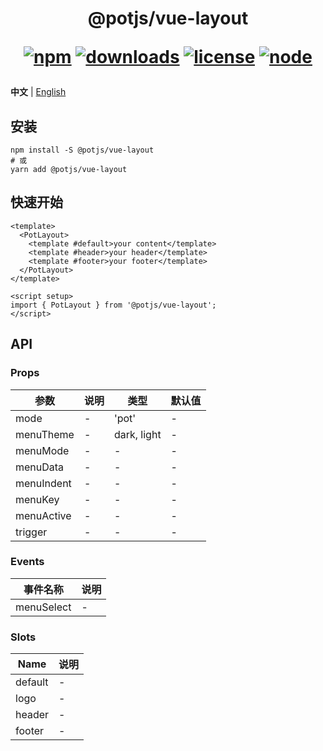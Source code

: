 <h1 align="center">
@potjs/vue-layout

<div align="center">

[![npm](https://img.shields.io/npm/v/@potjs/vue-layout.svg)](https://npmjs.com/package/@potjs/vue-layout)
[![downloads](https://img.shields.io/npm/dm/@potjs/vue-layout.svg)](https://npmjs.org/package/@potjs/vue-layout)
[![license](https://img.shields.io/github/license/potjs/pot.svg)](../../LICENSE)
[![node](https://img.shields.io/node/v/@potjs/vue-layout.svg)](https://nodejs.org/en/about/releases/)

</div>
</h1>

**中文** | [English](./README.md)

## 安装
```shell
npm install -S @potjs/vue-layout
# 或
yarn add @potjs/vue-layout
```

## 快速开始
```vue
<template>
  <PotLayout>
    <template #default>your content</template>
    <template #header>your header</template>
    <template #footer>your footer</template>
  </PotLayout>
</template>

<script setup>
import { PotLayout } from '@potjs/vue-layout';
</script>
```

## API

### Props
| 参数                  | 说明           | 类型 | 默认值 |
| --------------------- | --------------------- | --- | --- |
| mode | - | 'pot' | - |
| menuTheme | - | dark, light | - |
| menuMode | - | - | - |
| menuData | - | - | - |
| menuIndent | - | - | - |
| menuKey | - | - | - |
| menuActive | - | - | - |
| trigger | - | - | - |

### Events
| 事件名称            | 说明                                      |
| --------------------- | ------------------------------------------------ |
| menuSelect | - |

### Slots
| Name                  | 说明                                      |
| --------------------- | ------------------------------------------------ |
| default | - |
| logo | - |
| header | - |
| footer | - |

